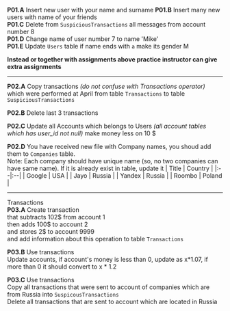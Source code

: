**P01.A** Insert new user with your name and surname 
**P01.B** Insert many new users with name of your friends  
**P01.C** Delete from `SuspiciousTransactions` all messages from account number 8  
**P01.D** Change name of user number 7 to name 'Mike'  
**P01.E** Update `Users` table if name ends with `a` make its gender M  

**Instead or together with assignments above practice instructor can give extra assignments**

---
**P02.A** Copy transactions *(do not confuse with Transactions operator)* which were performed at April from table `Transactions` to table `SuspiciousTransactions`   

**P02.B** Delete last 3 transactions

**P02.C** Update all Accounts which belongs to Users *(all account tables which has user_id not null)* make money less on 10 $  

**P02.D** You have received new file with Company names, you shoud add them to `Companies` table.  
Note: Each company should have unique name (so, no two companies can have same name). If it is already exist in table, update it
| Title  | Country |
|:--|:--|
| Google | USA     |
| Jayo   | Russia  |
| Yandex | Russia  |
| Roombo | Poland  |

---

Transactions  
**P03.A** Create transaction   
that subtracts 102$ from account 1  
then adds 100$ to account 2  
and stores 2$ to account 9999  
and add information about this operation to table `Transactions`

**P03.B** 
Use transactions  
Update accounts, if account's money is less than 0, update as x*1.07, if more than 0 it should convert to x * 1.2

**P03.C** Use transactions  
Copy all transactions that were sent to account of companies which are from Russia into `SuspicousTransactions`   
Delete all transactions that are sent to account which are located in Russia
